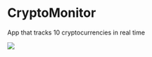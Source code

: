 # CryptoMonitor

App that tracks 10 cryptocurrencies in real time

<img src="https://i.imgur.com/EzG3EVe.gif"/>
